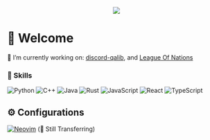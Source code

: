 <p align="center">
  <img alig src="https://github-profile-trophy.vercel.app/?username=YousefEZ&theme=onedark&column=8&rank=SSS,SS,S,AAA,AA,A,B,C" />
</p>


# 👋 Welcome

🔭 I’m currently working on: [discord-qalib](https://github.com/YousefEZ/discord-qalib), and [League Of Nations](https://github.com/YousefEZ/LeagueOfNations)

### 🎨 Skills
![Python](https://img.shields.io/badge/python-3670A0?style=for-the-badge&logo=python&logoColor=ffdd54)
![C++](https://img.shields.io/badge/c++-%2300599C.svg?style=for-the-badge&logo=c%2B%2B&logoColor=white)
![Java](https://img.shields.io/badge/java-%23ED8B00.svg?style=for-the-badge&logo=openjdk&logoColor=white)
![Rust](https://img.shields.io/badge/rust-%23000000.svg?style=for-the-badge&logo=rust&logoColor=white)
![JavaScript](https://img.shields.io/badge/javascript-%23323330.svg?style=for-the-badge&logo=javascript&logoColor=%23F7DF1E)
![React](https://img.shields.io/badge/react-%2320232a.svg?style=for-the-badge&logo=react&logoColor=%2361DAFB)
![TypeScript](https://img.shields.io/badge/typescript-%23007ACC.svg?style=for-the-badge&logo=typescript&logoColor=white)


## ⚙️ Configurations

[![Neovim](https://img.shields.io/badge/NeoVim-%2357A143.svg?&style=for-the-badge&logo=neovim&logoColor=white)](https://gist.github.com/YousefEZ/dad452b26422ac36d2dd386e7e6795d6) (🚧 Still Transferring)
